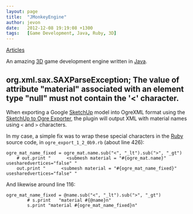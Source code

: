 ```yaml
---
layout: page
title:  "JMonkeyEngine"
author: jevon
date:   2012-12-08 19:19:08 +1300
tags:   [Game Development, Java, Ruby, 3D]
---
```


[Articles](articles.md)

An amazing [3D](3d.md) game development engine written in [Java](java.md).

## org.xml.sax.SAXParseException; The value of attribute "material" associated with an element type "null" must not contain the '<' character.
When exporting a Google [SketchUp](sketchup.md) model into OgreXML format using the <a href="http://www.360code.it/projects/sketchup_ogre_export/">SketchUp to Ogre Exporter</a>, the plugin will output XML with material names using `<` and `>` characters.

In my case, a simple fix was to wrap these special characters in the [Ruby](ruby.md) source code, in `ogre_export_1_2_0b9.rb` (about line 426):

```
ogre_mat_name_fixed = ogre_mat.name.sub("<", "_lt").sub(">", "_gt")
	# out.print "      <submesh material = "#{ogre_mat.name}" usesharedvertices="false" "
	out.print "      <submesh material = "#{ogre_mat_name_fixed}" usesharedvertices="false" "
```

And likewise around line 116:

```
ogre_mat_name_fixed = @name.sub("<", "_lt").sub(">", "_gt")
		# s.print	"material #{@name}n" 
		s.print	"material #{ogre_mat_name_fixed}n"
```
